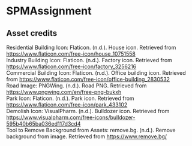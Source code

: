 # SPMAssignment

## Asset credits

Residential Building Icon:
Flaticon. (n.d.). House icon. Retrieved from https://www.flaticon.com/free-icon/house_10751558
<br>
Industry Building Icon:
Flaticon. (n.d.). Factory icon. Retrieved from https://www.flaticon.com/free-icon/factory_3256216
<br>
Commercial Building Icon:
Flaticon. (n.d.). Office building icon. Retrieved from https://www.flaticon.com/free-icon/office-building_2830532
<br>
Road Image:
PNGWing. (n.d.). Road PNG. Retrieved from https://www.pngwing.com/en/free-png-bukxh
<br>
Park Icon:
Flaticon. (n.d.). Park icon. Retrieved from https://www.flaticon.com/free-icon/park_433102
<br>
Demolish Icon:
VisualPharm. (n.d.). Bulldozer icon. Retrieved from https://www.visualpharm.com/free-icons/bulldozer-595b40b65ba036ed117d3cd4
<br>
Tool to Remove Background from Assets:
remove.bg. (n.d.). Remove background from image. Retrieved from https://www.remove.bg/
